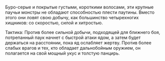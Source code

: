 Буро-серые и покрытые густыми, короткими волосами, эти крупные паучьи монстры не обладают способностью плести паутины. Вместо этого они ловят свою добычу, как большинство четырехногих хищников: со скоростью, силой и хитростью.

Тактика: Против более сильной добычи, подходящей для ближнего боя, потрепанный паук начнет с быстрой атаки ядом, а затем будет держаться на расстоянии, пока яд ослабляет жертву. Против более слабых врагов и тех, кто обладает дальнобойным оружием, он полагается на свой мощный укус и толстую панцирь.